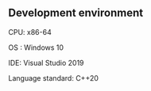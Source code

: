 ## Development environment

CPU: x86-64

OS : Windows 10

IDE: Visual Studio 2019

Language standard: C++20
